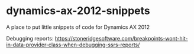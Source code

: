 # dynamics-ax-2012-snippets
A place to put little snippets of code for Dynamics AX 2012


Debugging reports:
https://stoneridgesoftware.com/breakpoints-wont-hit-in-data-provider-class-when-debugging-ssrs-reports/

